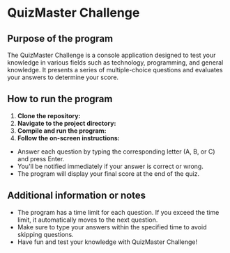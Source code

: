 # QuizMaster Challenge

## Purpose of the program
The QuizMaster Challenge is a console application designed to test your knowledge in various fields such as technology, programming, and general knowledge. It presents a series of multiple-choice questions and evaluates your answers to determine your score.

## How to run the program
1. **Clone the repository:**
2. **Navigate to the project directory:**
3. **Compile and run the program:**
4. **Follow the on-screen instructions:**
- Answer each question by typing the corresponding letter (A, B, or C) and press Enter.
- You'll be notified immediately if your answer is correct or wrong.
- The program will display your final score at the end of the quiz.

## Additional information or notes
- The program has a time limit for each question. If you exceed the time limit, it automatically moves to the next question.
- Make sure to type your answers within the specified time to avoid skipping questions.
- Have fun and test your knowledge with QuizMaster Challenge!




